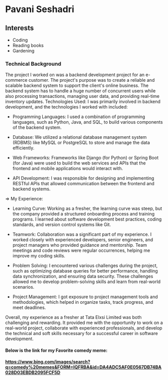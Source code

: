 # Pavani Seshadri
## Interests
* Coding
* Reading books
* Gardening
### Technical Background
The project I worked on was a backend development project for an e-commerce customer. The project's purpose was to create a reliable and scalable backend system to support the client's online business. The backend system has to handle a huge number of concurrent users while also processing transactions, managing user data, and providing real-time inventory updates.
Technologies Used:
I was primarily involved in backend development, and the technologies I worked with included:

* Programming Languages: I used a combination of programming languages, such as Python, Java, and SQL, to build various components of the backend system.

* Database: We utilized a relational database management system (RDBMS) like MySQL or PostgreSQL to store and manage the data efficiently.

* Web Frameworks: Frameworks like Django (for Python) or Spring Boot (for Java) were used to build the web services and APIs that the frontend and mobile applications would interact with.

* API Development: I was responsible for designing and implementing RESTful APIs that allowed communication between the frontend and backend systems.

 => My Experience:

* Learning Curve: Working as a fresher, the learning curve was steep, but the company provided a structured onboarding process and training programs. I learned about software development best practices, coding standards, and version control systems like Git.

* Teamwork: Collaboration was a significant part of my experience. I worked closely with experienced developers, senior engineers, and project managers who provided guidance and mentorship. Team meetings and code reviews were regular occurrences, helping me improve my coding skills.

* Problem Solving: I encountered various challenges during the project, such as optimizing database queries for better performance, handling data synchronization, and ensuring data security. These challenges allowed me to develop problem-solving skills and learn from real-world scenarios.

* Project Management: I got exposure to project management tools and methodologies, which helped in organize tasks, track progress, and meet deadlines.
  
 Overall, my experience as a fresher at Tata Elxsi Limited was both challenging and rewarding. It provided me with the opportunity to work on a real-world project, collaborate with experienced professionals, and develop the technical and soft skills necessary for a successful career in software development.

#### Below is the link for my Favorite comedy meme:
#### <https://www.bing.com/images/search?q=comedy%20memes&FORM=IQFRBA&id=DA4ADC5AF0E0567DB74BA028D03EBDB2095FCF5D>
